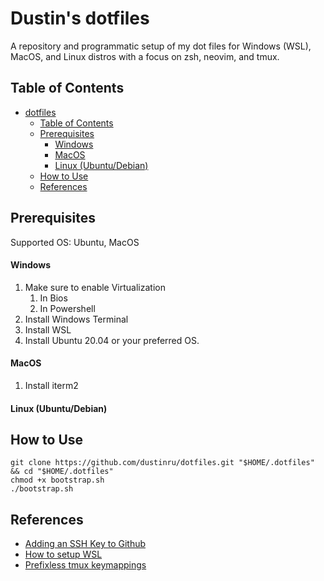 # Dustin's dotfiles
A repository and programmatic setup of my dot files for Windows (WSL), MacOS, and Linux distros with a focus on zsh, neovim, and tmux.
## Table of Contents
- [dotfiles](#dotfiles)
  - [Table of Contents](#table-of-contents)
  - [Prerequisites](#prerequisites)
      - [Windows](#windows)
      - [MacOS](#macos)
      - [Linux (Ubuntu/Debian)](#linux-ubuntudebian)
  - [How to Use](#how-to-use)
  - [References](#references)
## Prerequisites
Supported OS: Ubuntu, MacOS
#### Windows
1. Make sure to enable Virtualization
   1. In Bios
   2. In Powershell
2. Install Windows Terminal
3. Install WSL
4. Install Ubuntu 20.04 or your preferred OS.
#### MacOS
1. Install iterm2
#### Linux (Ubuntu/Debian)
## How to Use
```
git clone https://github.com/dustinru/dotfiles.git "$HOME/.dotfiles" && cd "$HOME/.dotfiles"
chmod +x bootstrap.sh
./bootstrap.sh
```
## References
* [Adding an SSH Key to Github](https://docs.github.com/en/authentication/connecting-to-github-with-ssh/generating-a-new-ssh-key-and-adding-it-to-the-ssh-agent#adding-your-ssh-key-to-the-ssh-agent)
* [How to setup WSL](https://docs.microsoft.com/en-us/windows/wsl/install)
* [Prefixless tmux keymappings](https://zserge.com/posts/tmux/)